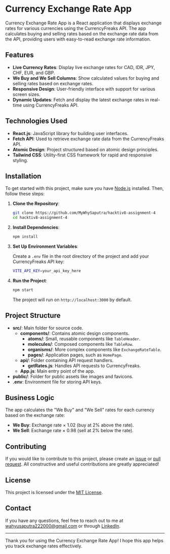# Currency Exchange Rate App

Currency Exchange Rate App is a React application that displays exchange rates for various currencies using the CurrencyFreaks API. The app calculates buying and selling rates based on the exchange rate data from the API, providing users with easy-to-read exchange rate information.

## Features

- **Live Currency Rates**: Display live exchange rates for CAD, IDR, JPY, CHF, EUR, and GBP.
- **We Buy and We Sell Columns**: Show calculated values for buying and selling rates based on exchange rates.
- **Responsive Design**: User-friendly interface with support for various screen sizes.
- **Dynamic Updates**: Fetch and display the latest exchange rates in real-time using CurrencyFreaks API.

## Technologies Used

- **React.js**: JavaScript library for building user interfaces.
- **Fetch API**: Used to retrieve exchange rate data from the CurrencyFreaks API.
- **Atomic Design**: Project structured based on atomic design principles.
- **Tailwind CSS**: Utility-first CSS framework for rapid and responsive styling.

## Installation

To get started with this project, make sure you have [Node.js](https://nodejs.org/) installed. Then, follow these steps:

1. **Clone the Repository**:

    ```bash
    git clone https://github.com/MyWhySaputra/hacktiv8-assignment-4
    cd hacktiv8-assignment-4
    ```

2. **Install Dependencies**:

    ```bash
    npm install
    ```

3. **Set Up Environment Variables**:

    Create a `.env` file in the root directory of the project and add your CurrencyFreaks API key:

    ```bash
    VITE_API_KEY=your_api_key_here
    ```

4. **Run the Project**:

    ```bash
    npm start
    ```

    The project will run on `http://localhost:3000` by default.

## Project Structure

- **src/**: Main folder for source code.
  - **components/**: Contains atomic design components.
    - **atoms/**: Small, reusable components like `TableHeader`.
    - **molecules/**: Composed components like `TableRow`.
    - **organisms/**: More complex components like `ExchangeRateTable`.
    - **pages/**: Application pages, such as `HomePage`.
  - **api/**: Folder containing API request handlers.
    - **getRates.js**: Handles API requests to CurrencyFreaks.
  - **App.js**: Main entry point of the app.
- **public/**: Folder for public assets like images and favicons.
- **.env**: Environment file for storing API keys.

## Business Logic

The app calculates the "We Buy" and "We Sell" rates for each currency based on the exchange rate:

- **We Buy**: Exchange rate × 1.02 (buy at 2% above the rate).
- **We Sell**: Exchange rate × 0.98 (sell at 2% below the rate).

## Contributing

If you would like to contribute to this project, please create an [issue](https://github.com/MyWhySaputra/hacktiv8-assignment-4/issues) or [pull request](https://github.com/MyWhySaputra/hacktiv8-assignment-4/pulls). All constructive and useful contributions are greatly appreciated!

## License

This project is licensed under the [MIT License](LICENSE).

## Contact

If you have any questions, feel free to reach out to me at [wahyusaputra222000@gmail.com](mailto:wahyusaputra222000@gmail.com) or through [LinkedIn](https://www.linkedin.com/in/mywahyusaputra/).

---

Thank you for using the Currency Exchange Rate App! I hope this app helps you track exchange rates effectively.
